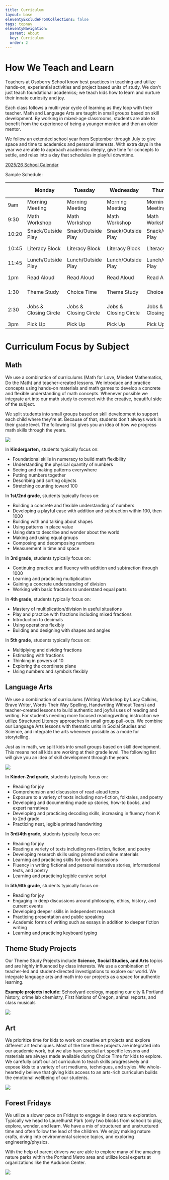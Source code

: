 ```yaml
---
title: Curriculum
layout: base
eleventyExcludeFromCollections: false
tags: topnav
eleventyNavigation:
  parent: About
  key: Curriculum
  order: 2
---
```

# How We Teach and Learn

Teachers at Osoberry School know best practices in teaching and utilize hands-on, experiential activities and project based units of study. We don't just teach foundational academics; we teach kids how to learn and nurture their innate curiosity and joy.

Each class follows a multi-year cycle of learning as they loop with their teacher. Math and Language Arts are taught in small groups based on skill development. By working in mixed-age classrooms, students are able to benefit from the experience of being a younger mentee and then an older mentor.

We follow an extended school year from September through July to give space and time to academics and personal interests. With extra days in the year we are able to approach academics deeply, give time for concepts to settle, and relax into a day that schedules in playful downtime.

[2025/26 School Calendar](https://drive.google.com/file/d/1-4et8Ko5mdSBjHr8e2A7uTtnvHJdKB2S/view)

Sample Schedule: 

|       | Monday                | Tuesday               | Wednesday             | Thursday              | Forest Friday         |
| ----- | --------------------- | --------------------- | --------------------- | --------------------- | --------------------- |
| 9am   | Morning Meeting       | Morning Meeting       | Morning Meeting       | Morning Meeting       | Meet at Park          |
| 9:30  | Math Workshop         | Math Workshop         | Math Workshop         | Math Workshop         | Nature Exploration    |
| 10:20 | Snack/Outside Play    | Snack/Outside Play    | Snack/Outside Play    | Snack/Outside Play    | Guided Activities     |
| 10:45 | Literacy Block        | Literacy Block        | Literacy Block        | Literacy Block        | Nature Play           |
| 11:45 | Lunch/Outside Play    | Lunch/Outside Play    | Lunch/Outside Play    | Lunch/Outside Play    | Lunch                 |
| 1pm   | Read Aloud            | Read Aloud            | Read Aloud            | Read Aloud            | Walk back to school   |
| 1:30  | Theme Study           | Choice Time           | Theme Study           | Choice Time           | Choice Time           |
| 2:30  | Jobs & Closing Circle | Jobs & Closing Circle | Jobs & Closing Circle | Jobs & Closing Circle | Jobs & Closing Circle |
| 3pm   | Pick Up               | Pick Up               | Pick Up               | Pick Up               | Pick Up               |

# Curriculum Focus by Subject

## Math

We use a combination of curriculums (Math for Love, Mindset Mathematics, Do the Math) and teacher-created lessons. We introduce and practice concepts using hands-on materials and math games to develop a concrete and flexible understanding of math concepts. Whenever possible we integrate art into our math study to connect with the creative, beautiful side of the subject.

We split students into small groups based on skill development to support each child where they're at. Because of that, students don't always work in their grade level. The following list gives you an idea of how we progress math skills through the years.

![](/assets/uploads/img_9559.jpg)

In **Kindergarten,** students typically focus on:

* Foundational skills in numeracy to build math flexibility 
* Understanding the physical quantity of numbers
* Seeing and making patterns everywhere
* Putting numbers together 
* Describing and sorting objects
* Stretching counting toward 100 

In **1st/2nd grade**, students typically focus on:

* Building a concrete and flexible understanding of numbers
* Developing a playful ease with addition and subtraction within 100, then 1000
* Building with and talking about shapes
* Using patterns in place value
* Using data to describe and wonder about the world
* Making and using equal groups
* Composing and decomposing numbers
* Measurement in time and space

In **3rd grade**, students typically focus on:

* Continuing practice and fluency with addition and subtraction through 1000
* Learning and practicing multiplication
* Gaining a concrete understanding of division
* Working with basic fractions to understand equal parts

In **4th grade**, students typically focus on:

* Mastery of multiplication/division in useful situations
* Play and practice with fractions including mixed fractions
* Introduction to decimals
* Using operations flexibly
* Building and designing with shapes and angles

In **5th grade**, students typically focus on:

* Multiplying and dividing fractions
* Estimating with fractions
* Thinking in powers of 10
* Exploring the coordinate plane
* Using numbers and symbols flexibly

## Language Arts

We use a combination of curriculums (Writing Workshop by Lucy Calkins, Brave Writer, Words Their Way Spelling, Handwriting Without Tears) and teacher-created lessons to build authentic and joyful uses of reading and writing. For students needing more focused reading/writing instruction we utilize Structured Literacy approaches in small group pull-outs. We combine our Language Arts lessons with thematic units in Social Studies and Science, and integrate the arts whenever possible as a mode for storytelling.

Just as in math, we split kids into small groups based on skill development. This means not all kids are working at their grade level. The following list will give you an idea of skill development through the years.

![](/assets/uploads/img_9715-2-.jpg)

In **Kinder-2nd grade**, students typically focus on:

* Reading for joy
* Comprehension and discussion of read-aloud texts
* Exposure to a variety of texts including non-fiction, folktales, and poetry
* Developing and documenting made up stories, how-to books, and expert narratives
* Developing and practicing decoding skills, increasing in fluency from K to 2nd grade
* Practicing neat, legible printed handwriting

In **3rd/4th grade**, students typically focus on:

* Reading for joy
* Reading a variety of texts including non-fiction, fiction, and poetry
* Developing research skills using printed and online materials
* Learning and practicing skills for book discussions
* Fluency in writing fictional and personal narrative stories, informational texts, and poetry
* Learning and practicing legible cursive script

In **5th/6th grade**, students typically focus on:

* Reading for joy
* Engaging in deep discussions around philosophy, ethics, history, and current events
* Developing deeper skills in independent research
* Practicing presentation and public speaking
* Academic forms of writing such as essays in addition to deeper fiction writing
* Learning and practicing keyboard typing

## Theme Study Projects

Our Theme Study Projects include **Science,** **Social Studies, and Arts** topics and are highly influenced by class interests. We use a combination of teacher-led and student-directed investigations to explore our world. We integrate language arts and math into our projects as a space for authentic learning.

**Example projects include:** Schoolyard ecology, mapping our city & Portland history, crime lab chemistry, First Nations of Oregon, animal reports, and class musicals

![](/assets/uploads/img_9870-1-.jpg)

## Art

We prioritize time for kids to work on creative art projects and explore different art techniques. Most of the time these projects are integrated into our academic work, but we also have special art specific lessons and materials are always made available during Choice Time for kids to explore. We carefully craft our art curriculum to teach skills progressively and expose kids to a variety of art mediums, techniques, and styles. We whole-heartedly believe that giving kids access to an arts-rich curriculum builds the emotional wellbeing of our students. 

![](/assets/uploads/img_9789.jpg)

## Forest Fridays

We utilize a slower pace on Fridays to engage in deep nature exploration. Typically we head to Laurelhurst Park (only two blocks from school) to play, explore, wonder, and learn. We have a mix of structured and unstructured time and often follow the lead of the children. We enjoy making nature crafts, diving into environmental science topics, and exploring engineering/physics.

With the help of parent drivers we are able to explore many of the amazing nature parks within the Portland Metro area and utilize local experts at organizations like the Audubon Center. 

![](/assets/uploads/img_5413.jpg)
